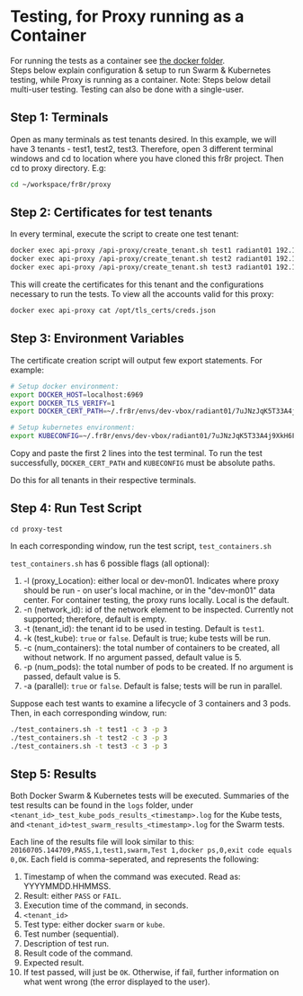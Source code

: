 # Testing, for Proxy running as a Container
For running the tests as a container see [the docker folder](docker/README.md).  
Steps below explain configuration & setup to run Swarm & Kubernetes testing, while Proxy is running as a container.
Note: Steps below detail multi-user testing. Testing can also be done with a single-user.


## Step 1: Terminals
Open as many terminals as test tenants desired. In this example, we will have 3 tenants - test1, test2, test3.
Therefore, open 3 different terminal windows and cd to location where you have cloned this fr8r project.
Then cd to proxy directory. E.g:
```bash
cd ~/workspace/fr8r/proxy
```

## Step 2: Certificates for test tenants
In every terminal, execute the script to create one test tenant:
```bash
docker exec api-proxy /api-proxy/create_tenant.sh test1 radiant01 192.168.10.2
docker exec api-proxy /api-proxy/create_tenant.sh test2 radiant01 192.168.10.2
docker exec api-proxy /api-proxy/create_tenant.sh test3 radiant01 192.168.10.2
```

This will create the certificates for this tenant and the configurations necessary to run the tests.
To view all the accounts valid for this proxy:
```bash
docker exec api-proxy cat /opt/tls_certs/creds.json
```

## Step 3: Environment Variables
The certificate creation script will output few export statements. For example: <br />
```bash
# Setup docker environment:
export DOCKER_HOST=localhost:6969
export DOCKER_TLS_VERIFY=1
export DOCKER_CERT_PATH=~/.fr8r/envs/dev-vbox/radiant01/7uJNzJqK5T33A4j9XkH6Fd1dQwCza0zHGHeFokmRJOWfz87I

# Setup kubernetes environment:
export KUBECONFIG=~/.fr8r/envs/dev-vbox/radiant01/7uJNzJqK5T33A4j9XkH6Fd1dQwCza0zHGHeFokmRJOWfz87I/kube-config
```
Copy and paste the first 2 lines into the test terminal.
To run the test successfully, `DOCKER_CERT_PATH` and `KUBECONFIG` must be absolute paths.
 


Do this for all tenants in their respective terminals.



## Step 4: Run Test Script
`cd proxy-test`

In each corresponding window, run the test script, `test_containers.sh`

`test_containers.sh` has 6 possible flags (all optional): <br />
 1. -l (proxy_Location): either local or dev-mon01. Indicates where proxy should be run - on user's local machine, or in the "dev-mon01" data center. For container testing, the proxy runs locally. Local is the default. <br />
 1. -n (network_id): id of the network element to be inspected. Currently not supported; therefore, default is empty. <br />
 1. -t (tenant_id): the tenant id to be used in testing. Default is `test1`. <br />
 1. -k (test_kube): `true` or `false`. Default is true; kube tests will be run. <br />
 1. -c (num_containers): the total number of containers to be created, all without network. If no argument passed, default value is 5. <br />
 1. -p (num_pods): the total number of pods to be created. If no argument is passed, default value is 5. <br />
 1. -a (parallel): `true` or `false`. Default is false; tests will be run in parallel. <br />


Suppose each test wants to examine a lifecycle of 3 containers and 3 pods.
Then, in each corresponding window, run:

```bash
./test_containers.sh -t test1 -c 3 -p 3
./test_containers.sh -t test2 -c 3 -p 3
./test_containers.sh -t test3 -c 3 -p 3
```

## Step 5: Results

Both Docker Swarm & Kubernetes tests will be executed. Summaries of the test results can be found in the `logs` folder, under `<tenant_id>_test_kube_pods_results_<timestamp>.log` for the Kube tests, and `<tenant_id>test_swarm_results_<timestamp>.log` for the Swarm tests.

Each line of the results file will look similar to this:
`20160705.144709,PASS,1,test1,swarm,Test 1,docker ps,0,exit code equals 0,OK`.
Each field is comma-seperated, and represents the following:

1. Timestamp of when the command was executed. Read as: YYYYMMDD.HHMMSS.
2. Result: either `PASS` or `FAIL`.
3. Execution time of the command, in seconds.
4. `<tenant_id>`
5. Test type: either docker `swarm` or `kube`.
6. Test number (sequential).
7. Description of test run.
8. Result code of the command.
9. Expected result.
10. If test passed, will just be `OK`. Otherwise, if fail, further information on what went wrong (the error displayed to the user).

